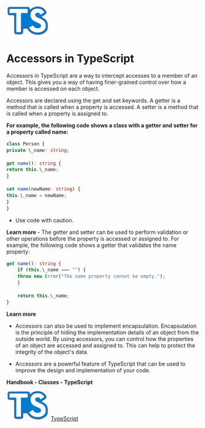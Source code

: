 ![image](../../../../../public/images/typescript-letters.png)

# **Accessors in TypeScript**

Accessors in TypeScript are a way to intercept accesses to a member of an object. This gives you a way of having finer-grained control over how a member is accessed on each object.

Accessors are declared using the get and set keywords. A getter is a method that is called when a property is accessed. A setter is a method that is called when a property is assigned to.

**For example, the following code shows a class with a getter and setter for a property called name:**

```typescript
class Person {
private \_name: string;

get name(): string {
return this.\_name;
}

set name(newName: string) {
this.\_name = newName;
}
}
```

-   Use code with caution.

**Learn more** - The getter and setter can be used to perform validation or other operations before the property is accessed or assigned to. For example, the following code shows a getter that validates the name property:

```typescript
get name(): string {
    if (this.\_name === "") {
    throw new Error("The name property cannot be empty.");
    }

    return this.\_name;
}
```

**Learn more**

-   Accessors can also be used to implement encapsulation. Encapsulation is the principle of hiding the implementation details of an object from the outside world. By using accessors, you can control how the properties of an object are accessed and assigned to. This can help to protect the integrity of the object's data.

-   Accessors are a powerful feature of TypeScript that can be used to improve the design and implementation of your code.

**Handbook - Classes - TypeScript**

![image](../../../../../public/images/typescript-letters.png)
[TypeScript](typescriptlang.org)
